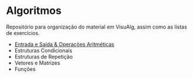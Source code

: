 # Algoritmos

Repositório para organização do material em VisuAlg, assim como as listas de exercícios.

* [Entrada e Saída & Operações Aritméticas](./entrada_saida_operacoes)
* Estruturas Condicionais
* Estruturas de Repetição
* Vetores e Matrizes
* Funções